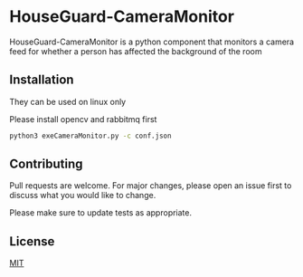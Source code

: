 # HouseGuard-CameraMonitor

HouseGuard-CameraMonitor is a python component that monitors a camera feed for whether a person has affected the background of the room

## Installation

They can be used on linux only

Please install opencv and rabbitmq first

```bash
python3 exeCameraMonitor.py -c conf.json
```


## Contributing
Pull requests are welcome. For major changes, please open an issue first to discuss what you would like to change.

Please make sure to update tests as appropriate.

## License
[MIT](https://github.com/Rubber-Duck-999/HouseGuard-CameraMonitor/blob/master/LICENSE.txt)
